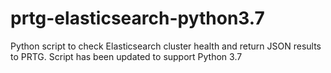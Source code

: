 # prtg-elasticsearch-python3.7
Python script to check Elasticsearch cluster health and return JSON results to PRTG. Script has been updated to support Python 3.7
